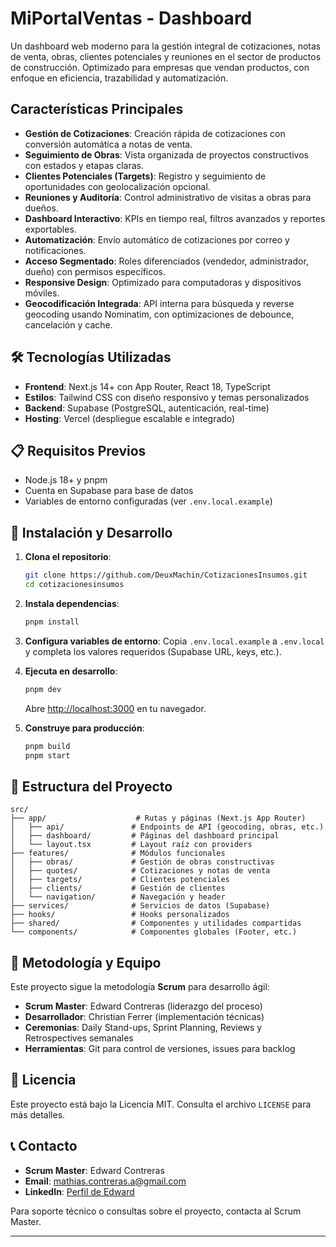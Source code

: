 # MiPortalVentas - Dashboard

Un dashboard web moderno para la gestión integral de cotizaciones, notas de venta, obras, clientes potenciales y reuniones en el sector de productos de construcción. Optimizado para empresas que vendan productos, con enfoque en eficiencia, trazabilidad y automatización.

##  Características Principales

- **Gestión de Cotizaciones**: Creación rápida de cotizaciones con conversión automática a notas de venta.
- **Seguimiento de Obras**: Vista organizada de proyectos constructivos con estados y etapas claras.
- **Clientes Potenciales (Targets)**: Registro y seguimiento de oportunidades con geolocalización opcional.
- **Reuniones y Auditoría**: Control administrativo de visitas a obras para dueños.
- **Dashboard Interactivo**: KPIs en tiempo real, filtros avanzados y reportes exportables.
- **Automatización**: Envío automático de cotizaciones por correo y notificaciones.
- **Acceso Segmentado**: Roles diferenciados (vendedor, administrador, dueño) con permisos específicos.
- **Responsive Design**: Optimizado para computadoras y dispositivos móviles.
- **Geocodificación Integrada**: API interna para búsqueda y reverse geocoding usando Nominatim, con optimizaciones de debounce, cancelación y cache.

## 🛠️ Tecnologías Utilizadas

- **Frontend**: Next.js 14+ con App Router, React 18, TypeScript
- **Estilos**: Tailwind CSS con diseño responsivo y temas personalizados
- **Backend**: Supabase (PostgreSQL, autenticación, real-time)
- **Hosting**: Vercel (despliegue escalable e integrado)

## 📋 Requisitos Previos

- Node.js 18+ y pnpm
- Cuenta en Supabase para base de datos
- Variables de entorno configuradas (ver `.env.local.example`)

## 🚀 Instalación y Desarrollo

1. **Clona el repositorio**:
   ```bash
   git clone https://github.com/DeuxMachin/CotizacionesInsumos.git
   cd cotizacionesinsumos
   ```

2. **Instala dependencias**:
   ```bash
   pnpm install
   ```

3. **Configura variables de entorno**:
   Copia `.env.local.example` a `.env.local` y completa los valores requeridos (Supabase URL, keys, etc.).

4. **Ejecuta en desarrollo**:
   ```bash
   pnpm dev
   ```
   Abre [http://localhost:3000](http://localhost:3000) en tu navegador.

5. **Construye para producción**:
   ```bash
   pnpm build
   pnpm start
   ```

## 📁 Estructura del Proyecto

```
src/
├── app/                    # Rutas y páginas (Next.js App Router)
│   ├── api/               # Endpoints de API (geocoding, obras, etc.)
│   ├── dashboard/         # Páginas del dashboard principal
│   └── layout.tsx         # Layout raíz con providers
├── features/              # Módulos funcionales
│   ├── obras/             # Gestión de obras constructivas
│   ├── quotes/            # Cotizaciones y notas de venta
│   ├── targets/           # Clientes potenciales
│   ├── clients/           # Gestión de clientes
│   └── navigation/        # Navegación y header
├── services/              # Servicios de datos (Supabase)
├── hooks/                 # Hooks personalizados
├── shared/                # Componentes y utilidades compartidas
└── components/            # Componentes globales (Footer, etc.)
```

## 🎯 Metodología y Equipo

Este proyecto sigue la metodología **Scrum** para desarrollo ágil:

- **Scrum Master**: Edward Contreras (liderazgo del proceso)
- **Desarrollador**: Christian Ferrer (implementación técnicas)
- **Ceremonias**: Daily Stand-ups, Sprint Planning, Reviews y Retrospectives semanales
- **Herramientas**: Git para control de versiones, issues para backlog


## 📄 Licencia

Este proyecto está bajo la Licencia MIT. Consulta el archivo `LICENSE` para más detalles.

## 📞 Contacto

- **Scrum Master**: Edward Contreras
- **Email**: mathias.contreras.a@gmail.com
- **LinkedIn**: [Perfil de Edward](https://linkedin.com/in/edward-contreras) 

Para soporte técnico o consultas sobre el proyecto, contacta al Scrum Master.

---

